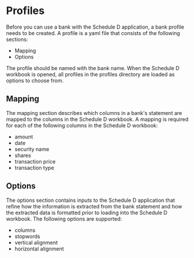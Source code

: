 # Profiles

Before you can use a bank with the Schedule D application, a bank profile needs to be created. A profile is a yaml file that consists of the following sections:

* Mapping
* Options

The profile should be named with the bank name. When the Schedule D workbook is opened, all profiles in the profiles directory are loaded as options to choose from.

## Mapping

The mapping section describes which columns in a bank's statement are mapped to the columns in the Schedule D workbook. A mapping is required for each of the following columns in the Schedule D workbook:

* amount
* date
* security name
* shares
* transaction price
* transaction type

## Options

The options section contains inputs to the Schedule D application that refine how the information is extracted from the bank statement and how the extracted data is formatted prior to loading into the Schedule D workbook. The following options are supported:

* columns
* stopwords
* vertical alignment
* horizontal alignment